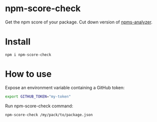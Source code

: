 # npm-score-check

Get the npm score of your package. Cut down version of [npms-analyzer](https://github.com/npms-io/npms-analyzer).

# Install

```
npm i npm-score-check
```

# How to use

Expose an environment variable containing a GitHub token:
```bash
export GITHUB_TOKEN="my-token"
```

Run npm-score-check command:
```bash
npm-score-check /my/pack/to/package.json
```